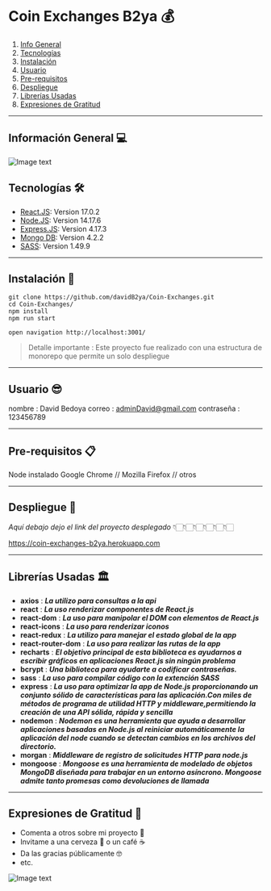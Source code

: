 # Coin Exchanges B2ya 💰

1. [Info General](#información-general )
2. [Tecnologías](#tecnologías)
3. [Instalación](#instalación)
4. [Usuario](#usuario)
5. [Pre-requisitos](#pre-requisitos)
6. [Despliegue](#despliegue)
7. [Librerías Usadas](#librerías-usadas)
8. [Expresiones de Gratitud](#expresiones-de-gratitud)

***

## Información General 💻

![Image text](https://i.ibb.co/fxF0hCG/Coin-Exchanges-B2ya.jpg)


## Tecnologías 🛠
* [React.JS](https://es.reactjs.org/): Version 17.0.2 
* [Node.JS](https://nodejs.org/es/): Version 14.17.6
* [Express.JS](https://expressjs.com/es/): Version 4.17.3
* [Mongo DB](https://www.mongodb.com/es): Version 4.2.2
* [SASS](https://sass-lang.com/): Version 1.49.9

***

## Instalación 📝

```
git clone https://github.com/davidB2ya/Coin-Exchanges.git
cd Coin-Exchanges/
npm install 
npm run start

open navigation http://localhost:3001/
``` 
>Detalle importante : Este proyecto fue realizado con una estructura de monorepo que permite un solo despliegue 

***

## Usuario 😎

nombre : David Bedoya
correo :  adminDavid@gmail.com
contraseña : 123456789

***
## Pre-requisitos 📋

Node instalado
Google Chrome // Mozilla Firefox // otros
***

## Despliegue 🚀

_Aquí debajo dejo el link del proyecto desplegado_
                 👇🏻👇🏻👇🏻👇🏻👇🏻👇🏻

https://coin-exchanges-b2ya.herokuapp.com
***

## Librerías Usadas 🏛

* **axios** : **_La utilizo para consultas a la api_**
* **react** : **_La uso renderizar componentes de React.js_**
* **react-dom** : **_La uso para manipolar el DOM con elementos de React.js_**
* **react-icons** : **_La uso para renderizar iconos_**
* **react-redux** : **_La utilizo para manejar el estado global de la app_**
* **react-router-dom** : **_La uso para realizar las rutas de la app_**
* **recharts** : **_El objetivo principal de esta biblioteca es ayudarnos a escribir gráficos en aplicaciones React.js sin ningún problema_**
* **bcrypt** : **_Una biblioteca para ayudarte a codificar contraseñas._**
* **sass** : **_La uso para compilar código con la extención SASS_**
* **express** : **_La uso para optimizar la app de Node.js proporcionando un conjunto sólido de características para las aplicación.Con miles de métodos de programa de utilidad HTTP y middleware,permitiendo la creación de una API sólida, rápida y sencilla_**
* **nodemon** : **_Nodemon es una herramienta que ayuda a desarrollar aplicaciones basadas en Node.js al reiniciar automáticamente la aplicación del node cuando se detectan cambios en los archivos del directorio._**
* **morgan** : **_Middleware de registro de solicitudes HTTP para node.js_**
* **mongoose** : **_Mongoose es una herramienta de modelado de objetos MongoDB diseñada para trabajar en un entorno asíncrono. Mongoose admite tanto promesas como devoluciones de llamada_**

***

## Expresiones de Gratitud 🎁

* Comenta a otros sobre mi proyecto 📢
* Invitame a una cerveza 🍺 o un café ☕️  
* Da las gracias públicamente 🤓
* etc.


![Image text](https://i.ibb.co/2M675j0/Logo-David-04.png)